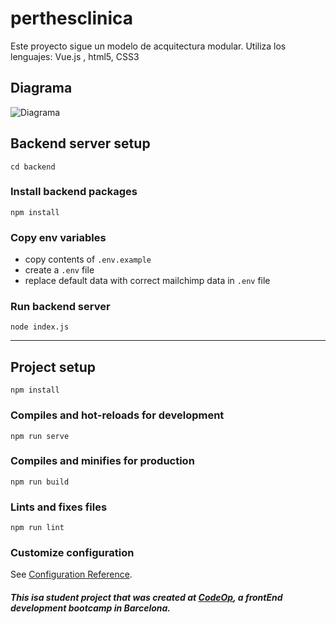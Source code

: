 # perthesclinica
Este proyecto sigue un modelo de acquitectura modular. 
Utiliza los lenguajes: Vue.js , html5, CSS3


## Diagrama
![Diagrama](https://github.com/JaraGarcia/perthesclinica/blob/master/src/assets/estructura.png)


## Backend server setup

```
cd backend
```

### Install backend packages
```
npm install
```

### Copy env variables
- copy contents of `.env.example`
- create a `.env` file
- replace default data with correct mailchimp data in `.env` file


### Run backend server
```
node index.js
```



--------------




## Project setup
```
npm install
```

### Compiles and hot-reloads for development
```
npm run serve
```

### Compiles and minifies for production
```
npm run build
```

### Lints and fixes files
```
npm run lint
```

### Customize configuration
See [Configuration Reference](https://cli.vuejs.org/config/).



#### _This isa student project that was created at [CodeOp](http://codeop.tech), a frontEnd development bootcamp in Barcelona._
